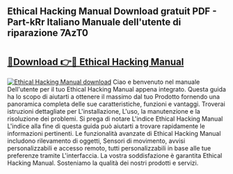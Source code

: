 ## Ethical Hacking Manual Download gratuit PDF - Part-kRr Italiano Manuale dell'utente di riparazione 7AzT0

# <h2><a href="http://dfck2da.blite.top/?on=Ethical+Hacking+Manual">🔗Download 👉🔴 Ethical Hacking Manual</a></h2>

[![Ethical Hacking Manual download](https://i.imgur.com/lujVjoI.png)](http://dfck2da.blite.top/?on=Ethical+Hacking+Manual)
Ciao e benvenuto nel manuale Dell'utente per il tuo Ethical Hacking Manual appena integrato. Questa guida ha lo scopo di aiutarti a ottenere il massimo dal tuo Prodotto fornendo una panoramica completa delle sue caratteristiche, funzioni e vantaggi. Troverai istruzioni dettagliate per L'installazione, L'uso, la manutenzione e la risoluzione dei problemi. Si prega di notare L'indice Ethical Hacking Manual L'indice alla fine di questa guida può aiutarti a trovare rapidamente le informazioni pertinenti. Le funzionalità avanzate di Ethical Hacking Manual includono rilevamento di oggetti, Sensori di movimento, avvisi personalizzabili e accesso remoto, tutti personalizzabili in base alle tue preferenze tramite L'interfaccia. La vostra soddisfazione è garantita Ethical Hacking Manual. Sosteniamo la qualità dei nostri prodotti e servizi.
